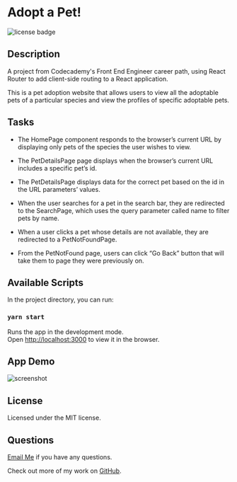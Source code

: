 # Adopt a Pet! 
![license badge](https://img.shields.io/badge/license-MIT-blue)

## Description 

A project from Codecademy's Front End Engineer career path, using React Router to add client-side routing to a React application. 

This is a pet adoption website that allows users to view all the adoptable pets of a particular species and view the profiles of specific adoptable pets.

## Tasks
* The HomePage component responds to the browser’s current URL by displaying only pets of the species the user wishes to view.

* The PetDetailsPage page displays when the browser’s current URL includes a specific pet’s id.

* The PetDetailsPage displays data for the correct pet based on the id in the URL parameters’ values.

* When the user searches for a pet in the search bar, they are redirected to the SearchPage, which uses the query parameter called name to filter pets by name.

* When a user clicks a pet whose details are not available, they are redirected to a PetNotFoundPage.

* From the PetNotFound page, users can click “Go Back” button that will take them to page they were previously on.


## Available Scripts

In the project directory, you can run:

### `yarn start`

Runs the app in the development mode.\
Open [http://localhost:3000](http://localhost:3000) to view it in the browser.

## App Demo 
![screenshot](./adopt-a-pet.gif)

## License
Licensed under the MIT license.

## Questions 
[Email Me](Chloe.a.harris17@gmail.com) if you have any questions.

Check out more of my work on [GitHub](https://github.com/chloeharris1).





